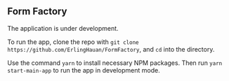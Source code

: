 ## Form Factory

The application is under development.

To run the app, clone the repo with `git clone https://github.com/ErlingHauan/FormFactory`, and `cd` into the directory.

Use the command `yarn` to install necessary NPM packages. Then run `yarn start-main-app` to run the app in development mode.

